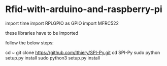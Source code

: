 # Rfid-with-arduino-and-raspberry-pi

import time
import RPi.GPIO as GPIO
import MFRC522

 these libraries have to be imported
 
 
 follow the below steps:
 
 cd ~
git clone https://github.com/lthiery/SPI-Py.git
cd SPI-Py
sudo python setup.py install
sudo python3 setup.py install
